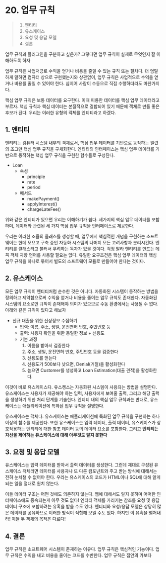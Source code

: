 # 20. 업무 규칙

> 1. 엔티티
> 2. 유스케이스
> 3. 요청 및 응답 모델
> 4. 결론

업무 규칙과 플러그인을 구분하고 싶은가? 그렇다면 업무 규칙이 실제로 무엇인지 잘 이해하도록 하자

업무 규칙은 사업저긍로 수익을 얻거나 비용을 줄일 수 있는 규칙 또는 절차다. 더 엄밀하게 말하면 컴퓨터 상으로 구현했는지와 상관없이, 업무 규칙은 사업적으로 수익을 얻거나 비용를 줄일 수 있어야 한다. 심지어 사람이 수동으로 직접 수행하더라도 마찬가지다.

핵심 업무 규칙은 보통 데이터를 요구한다. 이때 피룡한 데이터를 핵심 업무 데이터라고 부르자. 핵심 규칙과 핵심 데이터는 본질적으로 결합되어 있기 때문에 객체로 만들 좋은 후보가 된다. 우리는 이러한 유형의 객체를 엔티티라고 하겠다.

## 1. 엔티티

엔티티는 컴퓨터 시스템 내부의 객체로서, 핵심 업무 데이터를 기반으로 동작하는 일련의 조그만 핵심 업무 규칙을 구체화한다. 엔티티의 인터페이스는 핵심 업무 데이터를 기반으로 동작하는 핵심 업무 규칙을 구현한 함수들로 구성된다.

- Loan
  - 속성
    - principle
    - rate
    - period
  - 메서드
    - makePayment()
    - applyInterest()
    - chargeLateFee()

위와 같은 엔티티가 있으면 우리는 이해하기가 쉽다. 세가지의 핵심 업무 데이터를 포함하며, 데이터와 관련된 세 가지 핵심 업무 규칙을 인터페이스로 제공한다.

우리는 이러한 조율의 클래스를 생성할 때, 업무에서 핵심적인 개념을 구현하는 소프트웨어는 한데 모으고 구축 중인 자동화 시스템의 나머지 모든 고려사항과 분리시킨다. 엔티티를 클래스라고 불러서 우려하는 독자가 있을 것이다. 걱정 말라 엔티티를 만드는 데 꼭 객체 지향 언어를 사용할 필요는 없다. 유일한 요구조건은 핵심 업무 데이터와 핵심 업무 규칙을 하나로 묶어서 별도의 소프트웨어 모듈로 만들어야 한다는 것이다.

## 2. 유스케이스

모든 업무 규칙이 엔티티처럼 순수한 것은 아니다. 자동화된 시스템이 동작하는 방법을 정의하고 제약함으로써 수익을 얻거나 비용을 줄이는 업무 규칙도 존재한다. 자동화된 시스템의 요소로만 규칙이 존재해야 의미가 있으므로 수동 환경에서는 사용될 수 없다. 아래와 같은 규칙이 있다고 해보자

- 신규 대출을 위한 신상정보 수집하기
  - 입력: 이름, 주소, 생일, 운전면허 번호, 주민번호 등
  - 출력: 사용자 확인을 위한 동일한 정보 + 신용도
  - 기본 과정
    1. 이름을 받아서 검증한다
    2. 주소, 생일, 운전면허 번호, 주민번호 등을 검증한다
    3. 신용도를 얻는다
    4. 신용도가 500보다 낮으면, Denial(거절)을 활성화한다
    5. 높으면 Customer를 생성하고 Loan Estimation(대출 견적)을 활성화한다.

이것이 바로 유스케이스다. 유스켕스는 자동화된 시스템이 사용되는 방법을 설명한다. 유스케이스는 사용자가 제공해야 하는 입력, 사용자에게 보여줄 출력, 그리고 해당 출력을 생성하기 위한 처리 단계를 기술한다. 엔티티 내의 핵심 업무 규칙과는 반대로, 유스케이스는 애플리케이션에 특화된 업무 규칙을 설명한다.

유스케이스는 객체다. 유스케이스는 애플리케이션에 특화된 업무 규칙을 구현하는 하나 이상의 함수를 제공한다. 또한 유스케이스는 입력 데이터, 출력 데이터, 유스케이스가 상호작용하는 엔티티에 대한 참조 데이터 등의 데이터 요소를 포함한다.  그리고 **엔티티는 자신을 제어하는 유스케이스에 대해 아무것도 알지 못한다**

## 3. 요청 및 응답 모델

유스케이스는 입력 데이터를 받아서 출력 데이터를 생성한다. 그런데 제대로 구성된 유스케이스 객체라면 데이터를 사용자나 또 다른 컴포넌트와 주고 받는 방식에 대해서는 전혀 눈치챌 수 없어야 한다. 우리는 유스케이스의 코드가 HTML이나 SQL에 대해 알게 되는 일을 절대로 원치 않는다.

이들 데이터 구조는 어떤 것에도 의존하지 않는다. 웹에 대해서도 알지 못하며 어떠한 인터페이스에도 종속되는게 아무 것도 없다! 엔티티 객체를 가리키는 참조를 요청 및 응답 데이터 구조에 포함하려는 유혹을 받을 수도 있다. 엔티티와 요청/응답 모델은 상당히 많은 데이터를 공유하므로 이러한 방식이 적합해 보일 수도 있다. 하지만 이 유혹을 떨쳐내라! 이들 두 객체의 목적은 다르다!

## 4. 결론

업무 규칙은 소프트웨어 시스템이 존재하는 이유다. 업무 규칙은 핵심적인 기능이다. 업무 규칙은 수익을 내고 비용을 줄이는 코드를 수반한다. 업무 규칙은 집안의 가보다

